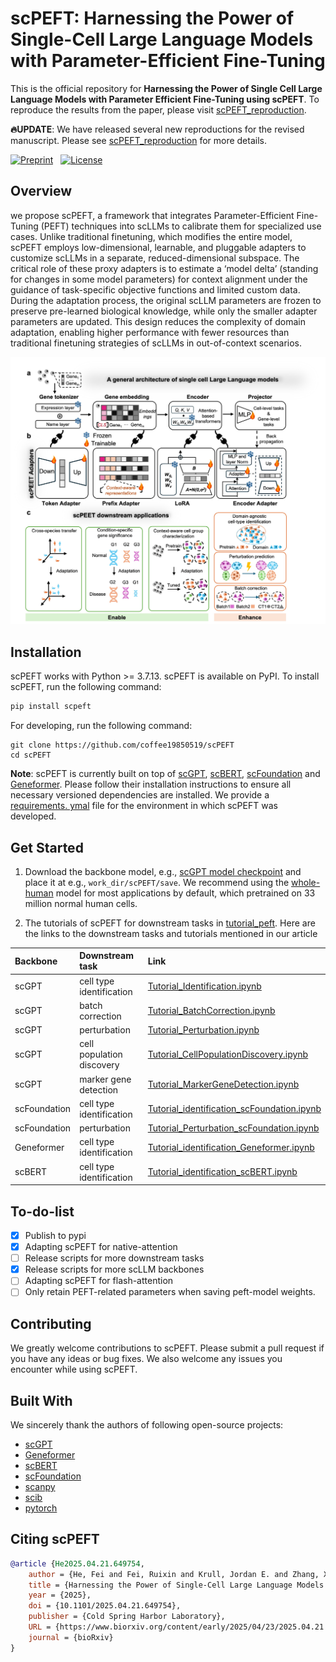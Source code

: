 # scPEFT: Harnessing the Power of Single-Cell Large Language Models with Parameter-Efficient Fine-Tuning 

This is the official repository for **Harnessing the Power of Single Cell Large Language Models with Parameter Efficient
Fine-Tuning using scPEFT**. To reproduce the results from the paper, please visit [scPEFT_reproduction](https://github.com/coffee19850519/scPEFT_reproduction).

**:fire:UPDATE**: We have released several new reproductions for the revised manuscript. Please see [scPEFT_reproduction](https://github.com/coffee19850519/scPEFT_reproduction) for more details.


[![Preprint](https://img.shields.io/badge/preprint-available-brightgreen)](https://www.biorxiv.org/content/10.1101/2024.01.27.577455v1)
&nbsp;
[![License](https://img.shields.io/badge/license-MIT-blue)](https://github.com/username/repo/blob/main/LICENSE)

## Overview
we propose scPEFT, a framework that integrates Parameter-Efficient Fine-Tuning (PEFT) techniques into scLLMs to calibrate them for specialized use cases. Unlike traditional finetuning, which modifies the entire model, scPEFT employs low-dimensional, learnable, and pluggable adapters to customize scLLMs in a separate, reduced-dimensional subspace. The critical role of these proxy adapters is to estimate a ‘model delta’ (standing for changes in some model parameters) for context alignment under the guidance of task-specific objective functions and limited custom data. During the adaptation process, the original scLLM parameters are frozen to preserve pre-learned biological knowledge, while only the smaller adapter parameters are updated. This design reduces the complexity of domain adaptation, enabling higher performance with fewer resources than traditional finetuning strategies of scLLMs in out-of-context scenarios.

![overview](https://github.com/coffee19850519/scPEFT/blob/main/img/overview.jpg)

## Installation

scPEFT works with Python >= 3.7.13. scPEFT is available on PyPI. To install scPEFT, run the following command:

```bash
pip install scpeft
```

For developing, run the following command:

```
git clone https://github.com/coffee19850519/scPEFT
cd scPEFT
```

**Note**: scPEFT is currently built on top of [scGPT](https://github.com/bowang-lab/scGPT), [scBERT](https://github.com/TencentAILabHealthcare/scBERT), [scFoundation](https://github.com/biomap-research/scFoundation/) and [Geneformer](https://huggingface.co/ctheodoris/Geneformer).
Please follow their installation instructions to ensure all necessary versioned dependencies are installed. We provide a [requirements. ymal](https://github.com/SELECT-FROM/scPEFT/blob/main/requirements.yaml) file for the environment in which scPEFT was developed.

## Get Started

1. Download the backbone
   model, e.g., [scGPT model checkpoint](https://github.com/bowang-lab/scGPT/blob/main/README.md#pretrained-scgpt-model-zoo)
   and place it at e.g., `work_dir/scPEFT/save`. We recommend using
   the [whole-human](https://drive.google.com/drive/folders/1oWh_-ZRdhtoGQ2Fw24HP41FgLoomVo-y?usp=sharing) model for
   most applications by default, which pretrained on 33 million normal human cells.

2. The tutorials of scPEFT for downstream tasks
   in  [tutorial_peft](https://github.com/coffee19850519/scPEFT/tree/main/tutorial_peft). Here are the links to the
   downstream tasks and tutorials mentioned in our article

  | Backbone| Downstream task           | Link                                                                                                                                           |
  |:-------------------------- |:--------------------------|:-----------------------------------------------------------------------------------------------------------------------------------------------|
  |scGPT | cell type identification  | [Tutorial_Identification.ipynb](https://github.com/coffee19850519/scPEFT/blob/main/tutorial_peft/Tutorial_Identification.ipynb)                |
  |scGPT | batch correction          | [Tutorial_BatchCorrection.ipynb](https://github.com/coffee19850519/scPEFT/blob/main/tutorial_peft/Tutorial_BatchCorrection.ipynb)                 |
  |scGPT | perturbation              | [Tutorial_Perturbation.ipynb](https://github.com/coffee19850519/scPEFT/blob/main/tutorial_peft/Tutorial_Perturbation.ipynb)                       |
  |scGPT | cell population discovery | [Tutorial_CellPopulationDiscovery.ipynb](https://github.com/coffee19850519/scPEFT/blob/main/tutorial_peft/Tutorial_CellPopulationDiscovery.ipynb) |
  |scGPT | marker gene detection     | [Tutorial_MarkerGeneDetection.ipynb](https://github.com/coffee19850519/scPEFT/blob/main/tutorial_peft/Tutorial_MarkerGeneDetection.ipynb)         |
  |scFoundation | cell type identification  | [Tutorial_identification_scFoundation.ipynb](https://github.com/coffee19850519/scPEFT/blob/main/tutorial_peft/Tutorial_identification_scFoundation.ipynb)               |
  |scFoundation | perturbation              | [Tutorial_Perturbation_scFoundation.ipynb](https://github.com/coffee19850519/scPEFT/blob/main/tutorial_peft/Tutorial_perturbation_scFoundation.ipynb)                       |
  |Geneformer | cell type identification  | [Tutorial_identification_Geneformer.ipynb](https://github.com/coffee19850519/scPEFT/blob/main/tutorial_peft/Tutorial_identification_Geneformer.ipynb)              |
  |scBERT | cell type identification  | [Tutorial_identification_scBERT.ipynb](https://github.com/coffee19850519/scPEFT/blob/main/tutorial_peft/Tutorial_identification_scBERT.ipynb)               |

## To-do-list

- [x] Publish to pypi
- [x] Adapting scPEFT for native-attention
- [ ] Release scripts for more downstream tasks
- [x] Release scripts for more scLLM backbones
- [ ] Adapting scPEFT for flash-attention
- [ ] Only retain PEFT-related parameters when saving peft-model weights.

## Contributing

We greatly welcome contributions to scPEFT. Please submit a pull request if you have any ideas or bug fixes. We also
welcome any issues you encounter while using scPEFT.

## Built With

We sincerely thank the authors of following open-source projects:

- [scGPT](https://github.com/bowang-lab/scGPT)
- [Geneformer](https://huggingface.co/ctheodoris/Geneformer)
- [scBERT](https://github.com/TencentAILabHealthcare/scBERT)
- [scFoundation](https://github.com/biomap-research/scFoundation/)
- [scanpy](https://github.com/scverse/scanpy)
- [scib](https://github.com/theislab/scib)
- [pytorch](https://github.com/pytorch/pytorch)

## Citing scPEFT

```bibtex
@article {He2025.04.21.649754,
	author = {He, Fei and Fei, Ruixin and Krull, Jordan E. and Zhang, Xinyu and Gao, Mingyue and Su, Li and Chen, Yibo and Yu, Yang and Li, Jinpu and Jin, Baichuan and Chang, Yuzhou and Ma, Anjun and Ma, Qin and Xu, Dong},
	title = {Harnessing the Power of Single-Cell Large Language Models with Parameter Efficient Fine-Tuning using scPEFT},
	year = {2025},
	doi = {10.1101/2025.04.21.649754},
	publisher = {Cold Spring Harbor Laboratory},
	URL = {https://www.biorxiv.org/content/early/2025/04/23/2025.04.21.649754},
	journal = {bioRxiv}
}

```
